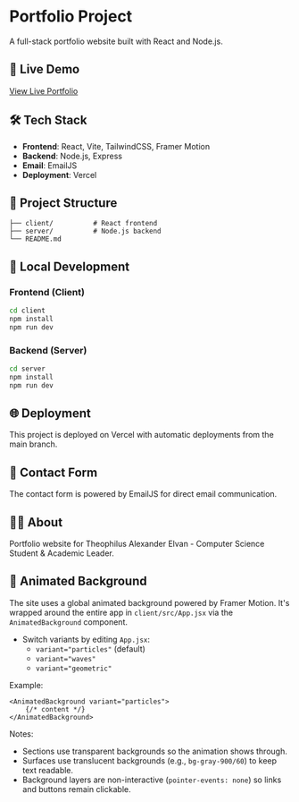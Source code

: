 # Portfolio Project

A full-stack portfolio website built with React and Node.js.

## 🚀 Live Demo
[View Live Portfolio](https://your-portfolio-url.vercel.app)

## 🛠️ Tech Stack
- **Frontend**: React, Vite, TailwindCSS, Framer Motion
- **Backend**: Node.js, Express
- **Email**: EmailJS
- **Deployment**: Vercel

## 📁 Project Structure
```
├── client/          # React frontend
├── server/          # Node.js backend
└── README.md
```

## 🔧 Local Development

### Frontend (Client)
```bash
cd client
npm install
npm run dev
```

### Backend (Server)
```bash
cd server
npm install
npm run dev
```

## 🌐 Deployment
This project is deployed on Vercel with automatic deployments from the main branch.

## 📧 Contact Form
The contact form is powered by EmailJS for direct email communication.

## 👨‍💻 About
Portfolio website for Theophilus Alexander Elvan - Computer Science Student & Academic Leader.

## 🎨 Animated Background
The site uses a global animated background powered by Framer Motion. It's wrapped around the entire app in `client/src/App.jsx` via the `AnimatedBackground` component.

- Switch variants by editing `App.jsx`:
	- `variant="particles"` (default)
	- `variant="waves"`
	- `variant="geometric"`

Example:

```
<AnimatedBackground variant="particles">
	{/* content */}
</AnimatedBackground>
```

Notes:
- Sections use transparent backgrounds so the animation shows through.
- Surfaces use translucent backgrounds (e.g., `bg-gray-900/60`) to keep text readable.
- Background layers are non-interactive (`pointer-events: none`) so links and buttons remain clickable.